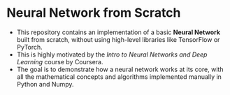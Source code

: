 # Neural Network from Scratch

- This repository contains an implementation of a basic **Neural Network** built from scratch, without using high-level libraries like TensorFlow or PyTorch.
- This is highly motivated by the _Intro to Neural Networks and Deep Learning_ course by Coursera. 
- The goal is to demonstrate how a neural network works at its core, with all the mathematical concepts and algorithms implemented manually in Python and Numpy. 
